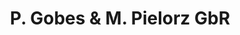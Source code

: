 ---
title: "P. Gobes & M. Pielorz GbR"
url: /heppenheim/p-gobes-und-m-pielorz-gbr/
shop: Autohaus
---